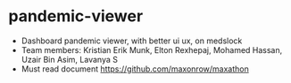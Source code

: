 # pandemic-viewer
- Dashboard pandemic viewer, with better ui ux, on medslock
- Team members: Kristian Erik Munk, Elton Rexhepaj, Mohamed Hassan, Uzair Bin Asim, Lavanya S
- Must read document https://github.com/maxonrow/maxathon

